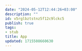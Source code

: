 ```yaml
---
date: "2024-05-12T12:44:26+03:00"
description: ""
id: v5rglbztstnz5f12c9lckc5
publish: true
tags:
- stub
title: App
updated: 1715508660630
---
```

